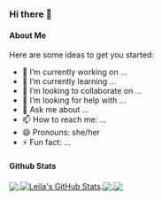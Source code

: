 ### Hi there 👋

<h4>About Me</h4>

Here are some ideas to get you started:

- 🔭 I’m currently working on ...
- 🌱 I’m currently learning ...
- 👯 I’m looking to collaborate on ...
- 🤔 I’m looking for help with ...
- 💬 Ask me about ...
- 📫 How to reach me: ...
- 😄 Pronouns: she/her
- ⚡ Fun fact: ...

<h4>Github Stats</h4>
<a href="https://github.com/Leila-U">
    <img align="center" src="https://github-readme-stats.vercel.app/api/top-langs/?username=Leila-U&langs_count=3" />
</a>

<a href="https://youtu.be/dQw4w9WgXcQ">
    <img align="center" src="https://github-readme-stats.vercel.app/api?username=Leila-U&show_icons=true&theme=gotham" alt="Leila's GitHub Stats" />
</a>

<a href="https://github.com/Leila-U">
  <img align="center" src="https://github-readme-stats.vercel.app/api/pin/?username=Greenie-Beenie&repo=Buy-Green-Website" />
</a>


<a href="https://github.com/Leila-U">
  <img align="center" src="https://github-readme-stats.vercel.app/api/pin/?username=DSC-UTMap&repo=utmap-website" />
</a>
